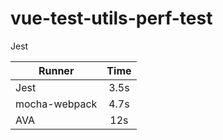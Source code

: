 # vue-test-utils-perf-test

Jest

| Runner        | Time           |
| ------------- |:-------------:|
| Jest    | 3.5s |
| mocha-webpack    | 4.7s | 
| AVA      | 12s      |
